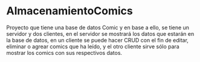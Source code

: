 # AlmacenamientoComics
Proyecto que tiene una base de datos Comic y en base a ello, se tiene un servidor y dos clientes, en el servidor se mostrará los datos que estarán en la base de datos, 
en un cliente se puede hacer CRUD con el fin de editar, eliminar o agrear comics que ha leído, y el otro cliente sirve sólo para mostrar los comics con sus respectivos datos. 
